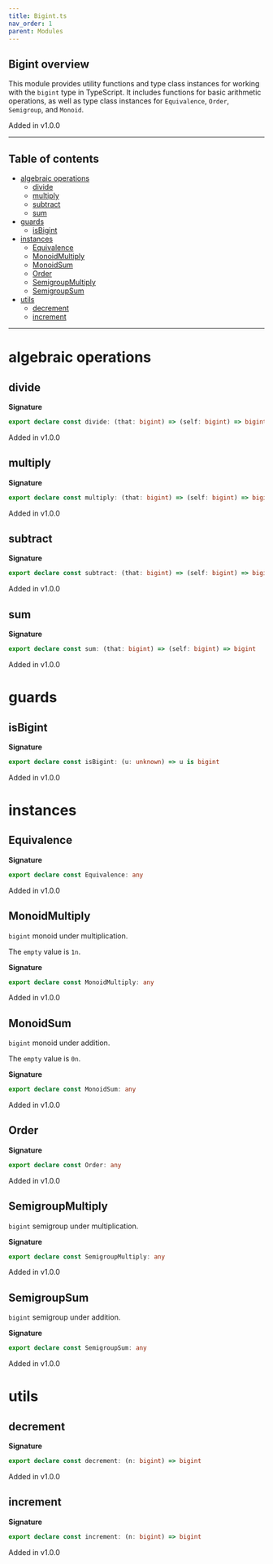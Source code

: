 ```yaml
---
title: Bigint.ts
nav_order: 1
parent: Modules
---
```


## Bigint overview

This module provides utility functions and type class instances for working with the `bigint` type in TypeScript.
It includes functions for basic arithmetic operations, as well as type class instances for
`Equivalence`, `Order`, `Semigroup`, and `Monoid`.

Added in v1.0.0

---

<h2 class="text-delta">Table of contents</h2>

- [algebraic operations](#algebraic-operations)
  - [divide](#divide)
  - [multiply](#multiply)
  - [subtract](#subtract)
  - [sum](#sum)
- [guards](#guards)
  - [isBigint](#isbigint)
- [instances](#instances)
  - [Equivalence](#equivalence)
  - [MonoidMultiply](#monoidmultiply)
  - [MonoidSum](#monoidsum)
  - [Order](#order)
  - [SemigroupMultiply](#semigroupmultiply)
  - [SemigroupSum](#semigroupsum)
- [utils](#utils)
  - [decrement](#decrement)
  - [increment](#increment)

---

# algebraic operations

## divide

**Signature**

```ts
export declare const divide: (that: bigint) => (self: bigint) => bigint
```

Added in v1.0.0

## multiply

**Signature**

```ts
export declare const multiply: (that: bigint) => (self: bigint) => bigint
```

Added in v1.0.0

## subtract

**Signature**

```ts
export declare const subtract: (that: bigint) => (self: bigint) => bigint
```

Added in v1.0.0

## sum

**Signature**

```ts
export declare const sum: (that: bigint) => (self: bigint) => bigint
```

Added in v1.0.0

# guards

## isBigint

**Signature**

```ts
export declare const isBigint: (u: unknown) => u is bigint
```

Added in v1.0.0

# instances

## Equivalence

**Signature**

```ts
export declare const Equivalence: any
```

Added in v1.0.0

## MonoidMultiply

`bigint` monoid under multiplication.

The `empty` value is `1n`.

**Signature**

```ts
export declare const MonoidMultiply: any
```

Added in v1.0.0

## MonoidSum

`bigint` monoid under addition.

The `empty` value is `0n`.

**Signature**

```ts
export declare const MonoidSum: any
```

Added in v1.0.0

## Order

**Signature**

```ts
export declare const Order: any
```

Added in v1.0.0

## SemigroupMultiply

`bigint` semigroup under multiplication.

**Signature**

```ts
export declare const SemigroupMultiply: any
```

Added in v1.0.0

## SemigroupSum

`bigint` semigroup under addition.

**Signature**

```ts
export declare const SemigroupSum: any
```

Added in v1.0.0

# utils

## decrement

**Signature**

```ts
export declare const decrement: (n: bigint) => bigint
```

Added in v1.0.0

## increment

**Signature**

```ts
export declare const increment: (n: bigint) => bigint
```

Added in v1.0.0
